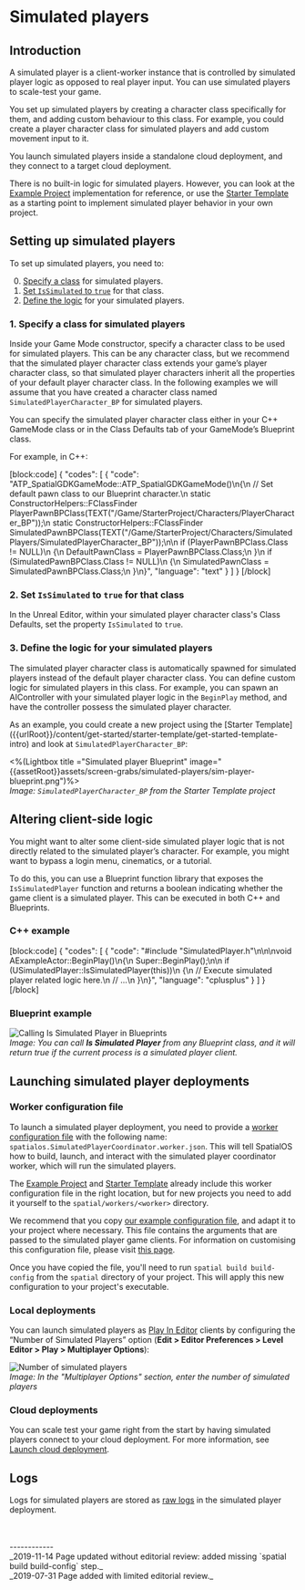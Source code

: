 

# Simulated players

## Introduction

A simulated player is a client-worker instance that is controlled by simulated player logic as opposed to real player input. You can use simulated players to scale-test your game. 

You set up simulated players by creating a character class specifically for them, and adding custom behaviour to this class. For example, you could create a player character class for simulated players and add custom movement input to it. 

You launch simulated players inside a standalone cloud deployment, and they connect to a target cloud deployment.

There is no built-in logic for simulated players. However, you can look at the [Example Project]({{urlRoot}}/content/get-started/example-project/exampleproject-intro) implementation for reference, or use the [Starter Template]({{urlRoot}}/content/get-started/starter-template/get-started-template-intro) as a starting point to implement simulated player behavior in your own project.

## Setting up simulated players

To set up simulated players, you need to:

0. [Specify a class](#1-specify-a-class-for-simulated-players) for simulated players.
0. [Set `IsSimulated` to `true`](#2-set-issimulated-to-true-for-that-class) for that class.
0. [Define the logic](#3-define-the-logic-for-your-simulated-players) for your simulated players.

### 1. Specify a class for simulated players
Inside your Game Mode constructor, specify a character class to be used for simulated players. This can be any character class, but we recommend that the simulated player character class extends your game’s player character class, so that simulated player characters inherit all the properties of your default player character class. In the following examples we will assume that you have created a character class named `SimulatedPlayerCharacter_BP` for simulated players.

You can specify the simulated player character class either in your C++ GameMode class or in the Class Defaults tab of your GameMode’s Blueprint class.

For example, in C++:

[block:code]
{
  "codes": [
  {
      "code": "ATP_SpatialGDKGameMode::ATP_SpatialGDKGameMode()\n{\n	// Set default pawn class to our Blueprint character.\n	static ConstructorHelpers::FClassFinder<APawn> PlayerPawnBPClass(TEXT("/Game/StarterProject/Characters/PlayerCharacter_BP"));\n	static ConstructorHelpers::FClassFinder<APawn> SimulatedPawnBPClass(TEXT("/Game/StarterProject/Characters/SimulatedPlayers/SimulatedPlayerCharacter_BP"));\n\n	if (PlayerPawnBPClass.Class != NULL)\n	{\n		DefaultPawnClass = PlayerPawnBPClass.Class;\n	}\n	if (SimulatedPawnBPClass.Class != NULL)\n	{\n		SimulatedPawnClass = SimulatedPawnBPClass.Class;\n	}\n}",
      "language": "text"
    }
  ]
}
[/block]

### 2. Set `IsSimulated` to `true` for that class
In the Unreal Editor, within your simulated player character class's Class Defaults, set the property `IsSimulated` to `true`.

### 3. Define the logic for your simulated players
The simulated player character class is automatically spawned for simulated players instead of the default player character class. You can define custom logic for simulated players in this class. For example, you can spawn an AIController with your simulated player logic in the `BeginPlay` method, and have the controller possess the simulated player character.

As an example, you could create a new project using the [Starter Template] ({{urlRoot}}/content/get-started/starter-template/get-started-template-intro) and look at `SimulatedPlayerCharacter_BP`:

<%(Lightbox title ="Simulated player Blueprint" image="{{assetRoot}}assets/screen-grabs/simulated-players/sim-player-blueprint.png")%>
<br>_Image: `SimulatedPlayerCharacter_BP` from the Starter Template project_

## Altering client-side logic
You might want to alter some client-side simulated player logic that is not directly related to the simulated player’s character. For example, you might want to bypass a login menu, cinematics, or a tutorial. 

To do this, you can use a Blueprint function library that exposes the `IsSimulatedPlayer` function and returns a boolean indicating whether the game client is a simulated player. This can be executed in both C++ and Blueprints.

### C++ example

[block:code]
{
  "codes": [
  {
      "code": "#include "SimulatedPlayer.h"\n\n\nvoid AExampleActor::BeginPlay()\n{\n    Super::BeginPlay();\n\n    if (USimulatedPlayer::IsSimulatedPlayer(this))\n    {\n        // Execute simulated player related logic here.\n        // ...\n    }\n}",
      "language": "cplusplus"
    }
  ]
}
[/block]

### Blueprint example

![Calling Is Simulated Player in Blueprints]({{assetRoot}}assets/screen-grabs/simulated-players/is-simulated-player.png)
<br>_Image: You can call **Is Simulated Player** from any Blueprint class, and it will return true if the current process is a simulated player client._

## Launching simulated player deployments

### Worker configuration file

To launch a simulated player deployment, you need to provide a [worker configuration file]({{urlRoot}}/content/glossary#worker-configuration-file) with the following name:
`spatialos.SimulatedPlayerCoordinator.worker.json`. This will tell SpatialOS how to build, launch, and interact with the simulated player coordinator worker, which will run the simulated players. 

The [Example Project]({{urlRoot}}/content/get-started/example-project/exampleproject-intro) and [Starter Template]({{urlRoot}}/content/get-started/starter-template/get-started-template-intro) already include this worker configuration file in the right location, but for new projects you need to add it yourself to the `spatial/workers/<worker>` directory. 

We recommend that you copy [our example configuration file](https://github.com/spatialos/UnrealGDK/blob/release/SpatialGDK/Build/Programs/Improbable.Unreal.Scripts/WorkerCoordinator/SpatialConfig/spatialos.SimulatedPlayerCoordinator.worker.json), and adapt it to your project where necessary. This file contains the arguments that are passed to the simulated player game clients. For information on customising this configuration file, please visit [this page](https://docs.improbable.io/reference/14.2/shared/project-layout/introduction).

Once you have copied the file, you'll need to run `spatial build build-config` from the `spatial` directory of your project. This will apply this new configuration to your project's executable.

### Local deployments

You can launch simulated players as [Play In Editor](https://docs.unrealengine.com/en-US/GettingStarted/HowTo/PIE/index.html#playineditor) clients by configuring the “Number of Simulated Players” option (**Edit > Editor Preferences > Level Editor > Play > Multiplayer Options**):


![Number of simulated players]({{assetRoot}}assets/screen-grabs/simulated-players/multiplayer-options.png)
<br>_Image: In the "Multiplayer Options" section, enter the number of simulated players_

### Cloud deployments

You can scale test your game right from the start by having simulated players connect to your cloud deployment. For more information, see [Launch cloud deployment]({{urlRoot}}/content/cloud-deployment-workflow#launch-cloud-deployment).

## Logs
Logs for simulated players are stored as [raw logs](https://docs.improbable.io/reference/latest/shared/worker-configuration/raw-worker-logs) in the simulated player deployment.

<br/>
<br/>------------<br/>
_2019-11-14 Page updated without editorial review: added missing `spatial build build-config` step._<br/>
_2019-07-31 Page added with limited editorial review._
